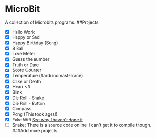 # MicroBit
A collection of Microbits programs.
##Projects
- [x] Hello World
- [x] Happy or Sad
- [x] Happy Birthday (Song)
- [x] 8 Ball
- [x] Love Meter
- [x] Guess the number
- [x] Truth or Dare
- [x] Score Counter
- [x] Temperature (#arduinomasterrace)
- [x] Cake or Death
- [x] Heart <3
- [x] Blink
- [x] Die Roll - Shake
- [x] Die Roll - Button
- [x] Compass
- [x] Pong (This took ages!)
- [x] Fake Wifi [See why I haven't done it](https://twitter.com/ThorinDev/status/719518261205995522)
- [ ] Snake; There is a source code online, I can't get it to compile though.  
###Add more projects.
